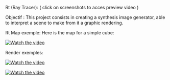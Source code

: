 Rt (Ray Tracer): ( click on screenshots to acces preview video )

Objectif : This project consists in creating a synthesis image generator, able to interpret a scene to make from it a graphic rendering.


Rt Map exemple:
Here is the map for a simple cube:


[![Watch the video](https://user-images.githubusercontent.com/15171682/37499360-83b72efc-28c3-11e8-94b6-4a9810e815a9.JPG)](https://www.youtube.com/watch?v=3mSbNnPjhNc)


Render exemples:


[![Watch the video](https://user-images.githubusercontent.com/15171682/37498909-202392ba-28c1-11e8-8494-f49da9a7ea9e.JPG)](https://www.youtube.com/watch?v=3mSbNnPjhNc)


[![Watch the video](https://user-images.githubusercontent.com/15171682/37498912-21cefa46-28c1-11e8-9437-ee2d9382467f.JPG)](https://www.youtube.com/watch?v=3mSbNnPjhNc)
